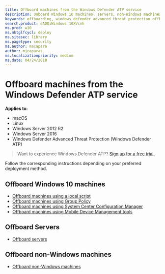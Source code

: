 ```yaml
---
title: Offboard machines from the Windows Defender ATP service
description: Onboard Windows 10 machines, servers, non-Windows machines from the Windows Defender ATP service
keywords: offboarding, windows defender advanced threat protection offboarding, windows atp offboarding
search.product: eADQiWindows 10XVcnh
ms.prod: w10
ms.mktglfcycl: deploy
ms.sitesec: library
ms.pagetype: security
ms.author: macapara
author: mjcaparas
ms.localizationpriority: medium
ms.date: 04/24/2018
---
```


# Offboard machines from the Windows Defender ATP service

**Applies to:**
- macOS
- Linux
- Windows Server 2012 R2
- Windows Server 2016
- Windows Defender Advanced Threat Protection (Windows Defender ATP)



>Want to experience Windows Defender ATP? [Sign up for a free trial.](https://www.microsoft.com/en-us/WindowsForBusiness/windows-atp?ocid=docs-wdatp-offboardmachines-abovefoldlink)

Follow the corresponding instructions depending on your preferred deployment method.

## Offboard Windows 10 machines
  - [Offboard machines using a local script](configure-endpoints-script-windows-defender-advanced-threat-protection.md#offboard-machines-using-a-local-script)
  - [Offboard machines using Group Policy](configure-endpoints-gp-windows-defender-advanced-threat-protection.md#offboard-machines-using-group-policy)
  - [Offboard machines using System Center Configuration Manager](configure-endpoints-sccm-windows-defender-advanced-threat-protection.md#offboard-machines-using-system-center-configuration-manager)
  - [Offboard machines using Mobile Device Management tools](configure-endpoints-mdm-windows-defender-advanced-threat-protection.md#offboard-and-monitor-machines-using-mobile-device-management-tools)

## Offboard Servers
  - [Offboard servers](configure-server-endpoints-windows-defender-advanced-threat-protection.md#offboard-servers)

## Offboard non-Windows machines
  - [Offboard non-Windows machines](configure-endpoints-non-windows-windows-defender-advanced-threat-protection.md#offboard-non-windows-machines)

